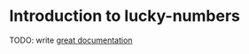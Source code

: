 # Introduction to lucky-numbers

TODO: write [great documentation](http://jacobian.org/writing/what-to-write/)
